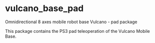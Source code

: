 # vulcano\_base\_pad
Omnidirectional 8 axes mobile robot base Vulcano - pad package

This package contains the PS3 pad teleoperation of the Vulcano Mobile Base. 
